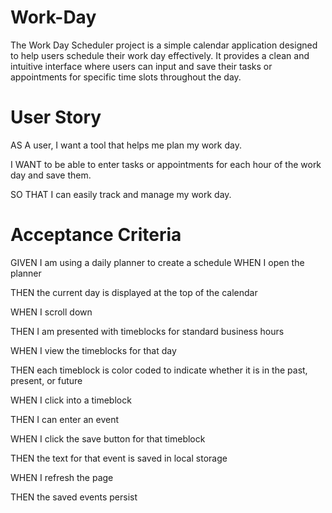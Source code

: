 # Work-Day

The Work Day Scheduler project is a simple calendar application designed to help users schedule their work day effectively. It provides a clean and intuitive interface where users can input and save their tasks or appointments for specific time slots throughout the day.

# User Story
AS A  user, I want a tool that helps me plan my work day. 

I WANT to be able to enter tasks or appointments for each hour of the work day and save them. 

SO THAT I can easily track and manage my work day.

# Acceptance Criteria
GIVEN I am using a daily planner to create a schedule
WHEN I open the planner

THEN the current day is displayed at the top of the calendar

WHEN I scroll down

THEN I am presented with timeblocks for standard business hours

WHEN I view the timeblocks for that day

THEN each timeblock is color coded to indicate whether it is in the past, present, or future

WHEN I click into a timeblock

THEN I can enter an event

WHEN I click the save button for that timeblock

THEN the text for that event is saved in local storage

WHEN I refresh the page

THEN the saved events persist
